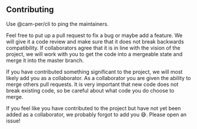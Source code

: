 ## Contributing

Use @cam-per/cli to ping the maintainers.

Feel free to put up a pull request to fix a bug or maybe add a feature. We will
give it a code review and make sure that it does not break backwards
compatibility. If collaborators agree that it is in line with
the vision of the project, we will work with you to get the code into
a mergeable state and merge it into the master branch.

If you have contributed something significant to the project, we will most
likely add you as a collaborator. As a collaborator you are given the ability
to merge others pull requests. It is very important that new code does not
break existing code, so be careful about what code you do choose to merge.

If you feel like you have contributed to the project but have not yet been added
as a collaborator, we probably forgot to add you :sweat_smile:. Please open an
issue!
